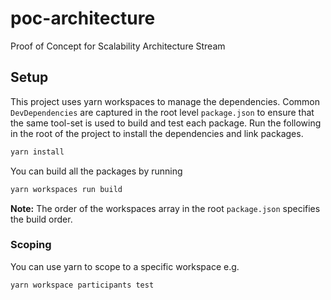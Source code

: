 # poc-architecture
Proof of Concept for Scalability Architecture Stream

## Setup

This project uses yarn workspaces to manage the dependencies. Common `DevDependencies` are captured in the root level `package.json` to ensure that the same tool-set is used to build and test each package. Run the following in the root of the project to install the dependencies and link packages.

```sh
yarn install
```

You can build all the packages by running

```sh
yarn workspaces run build
```

**Note:** The order of the workspaces array in the root `package.json` specifies the build order.

### Scoping
You can use yarn to scope to a specific workspace e.g.
```sh
yarn workspace participants test
```